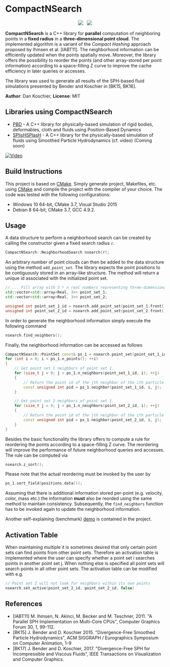 # CompactNSearch

<p align=center><img src="https://github.com/InteractiveComputerGraphics/CompactNSearch/workflows/build-linux/badge.svg">&nbsp;&nbsp; <img src="https://github.com/InteractiveComputerGraphics/CompactNSearch/workflows/build-windows/badge.svg"></p>

**CompactNSearch** is a C++ library for **parallel** computation of neighboring points in a **fixed radius** in a **three-dimensional point cloud**. The implemented algorithm is a variant of the *Compact Hashing* approach proposed by Ihmsen et al. [IABT11]. The neighborhood information can be efficiently updated when the points spatially move. Moreover, the library offers the possibility to reorder the points (and other array-stored per point information) according to a space-filling Z curve to improve the cache efficiency in later queries or accesses.

The library was used to generate all results of the SPH-based fluid simulations presented by Bender and Koschier in [BK15, BK16].

**Author**: Dan Koschier, **License**: MIT

## Libraries using CompactNSearch
* [PBD] - A C++ library for physically-based simulation of rigid bodies, deformables, cloth and fluids using Position-Based Dynamics
* [SPlisHSPlasH] - A C++ library for the physically-based simulation of fluids using Smoothed Particle Hydrodynamics (cf. video) (Coming soon)

[![Video](https://img.youtube.com/vi/POnmzzhc5E0/0.jpg)](https://www.youtube.com/watch?v=POnmzzhc5E0)

## Build Instructions

This project is based on [CMake](https://cmake.org/). Simply generate project, Makefiles, etc. using [CMake](https://cmake.org/) and compile the project with the compiler of your choice. The code was tested with the following configurations:
- Windows 10 64-bit, CMake 3.7, Visual Studio 2015
- Debian 8 64-bit, CMake 3.7, GCC 4.9.2.

## Usage
A data structure to perform a neighborhood search can be created by calling the constructor given a fixed search radius ```r```.
```c++
CompactNSearch::NeighborhoodSearch nsearch(r);
```
An arbitrary number of point clouds can then be added to the data structure using the method ```add_point_set```. The library expects the point positions to be contiguously stored in an array-like structure. The method will return a unique id associated with the initialized point set.
```c++
// ... Fill array with 3 * n real numbers representing three-dimensional point positions.
std::vector<std::array<Real, 3>> point_set_1;
std::vector<std::array<Real, 3>> point_set_2;

unsigned int point_set_1_id = nsearch.add_point_set(point_set_1.front().data(), positions.size());
unsigned int point_set_2_id = nsearch.add_point_set(point_set_2.front().data(), positions.size());
```
In order to generate the neighborhood information simply execute the following command
```c++
nsearch.find_neighbors();
```
Finally, the neighborhood information can be accessed as follows
```c++
CompactNSearch::PointSet const& ps_1 = nsearch.point_set(point_set_1_id);
for (int i = 0; i < ps_1.n_points(); ++i)
{
    // Get point set 1 neighbors of point set 1.
    for (size_t j = 0; j < ps_1.n_neighbors(point_set_1_id, i); ++j)
    {
        // Return the point id of the jth neighbor of the ith particle in the point_set_1.
        const unsigned int pid = ps_1.neighbor(point_set_1_id, i, j);
    }

    // Get point set 2 neighbors of point set 1.
    for (size_t j = 0; j < ps_1.n_neighbors(point_set_2_id, i); ++j)
    {
        // Return the point id of the jth neighbor of the ith particle in the point_set_1.
        const unsigned int pid = ps_1.neighbor(point_set_2_id, i, j);
    }
}
```

Besides the basic functionality the library offers to compute a rule for reordering the points according to a space-filling Z curve. The reordering will improve the performance of future neighborhood queries and accesses. The rule can be computed via
```c++
nsearch.z_sort();
```
Please note that the actual reordering must be invoked by the user by
```c++
ps_1.sort_field(positions.data());
```
Assuming that there is additional information stored per-point (e.g. velocity, color, mass etc.) the information **must** also be reorded using the same method to maintain consistency. Subsequently, the ```find_neighbors``` function has to be invoked again to update the neighborhood information.

Another self-explaining (benchmark) [demo](demo/main.cpp) is contained in the project.

## Activation Table

When maintaining multiple it is sometimes desired that only certain point sets can find points from other point sets. Therefore an activation table is implemented where the user can specify whether a point set i searches points in another point set j. When nothing else is specified all point sets will search points in all other point sets. The activation table can be modified with e.g.
```c++
// Point set 2 will not look for neighbors within its own points
nsearch.set_active(point_set_2_id, point_set_2_id, false)
```

## References

* [IABT11] M. Ihmsen, N. Akinci, M. Becker and M. Teschner, 2011. "A Parallel SPH Implementation on Multi-Core CPUs", Computer Graphics Forum 30, 1, 99-112.
* [BK15] J. Bender and D. Koschier 2015. "Divergence-Free Smoothed Particle Hydrodynamics", ACM SIGGRAPH / Eurographics Symposium on Computer Animation, 1-9
* [BK17] J. Bender and D. Koschier, 2017. "Divergence-Free SPH for Incompressible and Viscous Fluids", IEEE Transactions on Visualization and Computer Graphics.

[PBD]: <https://github.com/InteractiveComputerGraphics/PositionBasedDynamics>
[SPlisHSPlasH]: <https://github.com/InteractiveComputerGraphics/SPlisHSPlasH>
